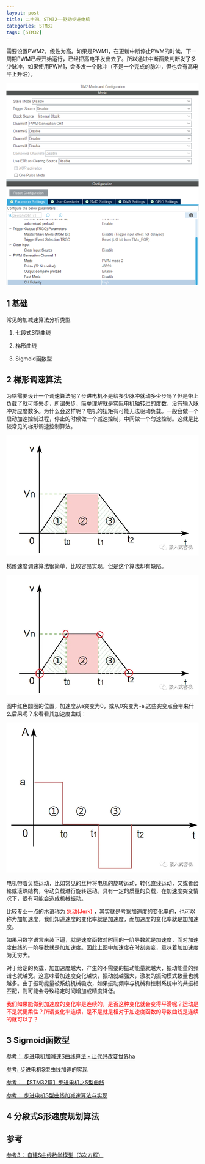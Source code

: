 ```yaml
---
layout: post
title: 二十四、STM32——驱动步进电机
categories: STM32
tags: [STM32]
---
```


需要设置PWM2，级性为高。如果是PWM1，在更新中断停止PWM的时候，下一周期PWM已经开始运行，已经把高电平发出去了。所以通过中断函数判断发了多少脉冲，如果使用PWM1，会多发一个脉冲（不是一个完成的脉冲，但也会有高电平上升沿）。

![alt text](image-4.png)


## 1 基础

常见的加减速算法分析类型

1. 七段式S型曲线

2. 梯形曲线

3. Sigmoid函数型

## 2 梯形调速算法

为啥需要设计一个调速算法呢？步进电机不是给多少脉冲就动多少步吗？但是带上负载了就可能失步，所谓失步，简单理解就是实际电机轴转过的度数，没有输入脉冲对应度数多。为什么会这样呢？电机的扭矩有可能无法驱动负载。一般会做一个启动加速控制过程，停止的时候做一个减速控制，中间做一个匀速控制。这就是比较常见的梯形调速控制算法。

![alt text](image.png)

梯形速度调速算法很简单，比较容易实现，但是这个算法却有缺陷。

![alt text](image-1.png)

图中红色圆圈的位置，加速度从a突变为0，或从0突变为-a,这些突变点会带来什么后果呢？来看看其加速度曲线：

![alt text](image-2.png)


电机带着负载运动，比如常见的丝杆将电机的旋转运动，转化直线运动，又或者齿轮或滚珠结构，带动负载进行旋转运动。具有一定的质量的负载，在加速度突变情况下，很有可能会造成机械振动。

比较专业一点的术语称为 <font color="red">急动(Jerk)</font> ，其实就是考察加速度的变化率的，也可以称为加加速度，我们知道速度的变化率就是加速度，而加速度的变化率就是加加速度。

如果用数学语言来装下逼，就是速度函数对时间的一阶导数就是加速度，而对加速度曲线的一阶导数就是加加速度。因此上图中加速度在时刻突变，意味着加加速度为无穷大。

对于给定的负载，加加速度越大，产生的不需要的振动能量就越大，振动能量的频谱也就越宽。这意味着加速度变化越快，振动就越强大，激发的振动模式数量也就越多。由于振动能量被系统机械吸收，如果振动频率与机械和控制系统中的共振相匹配，则可能会导致稳定时间增加或精度降低。

<font color="red">我们如果能做到加速度的变化率是连续的，是否这种变化就会变得平滑呢？运动是不是就更柔性？所谓变化率连续，是不是就是相对于加速度函数的导数曲线是连续的就可以了？</font>

## 3 Sigmoid函数型

[参考： 步进电机加减速S曲线算法 - 让代码改变世界ha](https://www.cnblogs.com/builderx/p/15521659.html)

[参考: 步进电机S型曲线加速的实现](https://zhuanlan.zhihu.com/p/538605235)

[参考： 【STM32篇】步进电机之S型曲线](https://blog.csdn.net/we_long/article/details/129498376)

[参考： 步进电机S型曲线加减速算法与实现](https://blog.csdn.net/qq_20312079/article/details/113357176)

## 4 分段式S形速度规划算法


















## 参考

[参考3： 自建S曲线数学模型（3次方程）](https://mp.weixin.qq.com/s/bhdvA3Ex6lAWVmBril-Sag)



